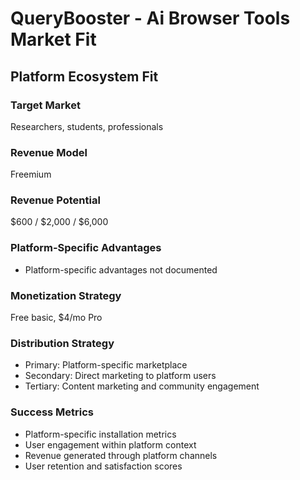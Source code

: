 # QueryBooster - Ai Browser Tools Market Fit

## Platform Ecosystem Fit

### Target Market
Researchers, students, professionals

### Revenue Model
Freemium

### Revenue Potential
$600 / $2,000 / $6,000

### Platform-Specific Advantages
- Platform-specific advantages not documented

### Monetization Strategy
Free basic, $4/mo Pro

### Distribution Strategy
- Primary: Platform-specific marketplace
- Secondary: Direct marketing to platform users
- Tertiary: Content marketing and community engagement

### Success Metrics
- Platform-specific installation metrics
- User engagement within platform context
- Revenue generated through platform channels
- User retention and satisfaction scores
